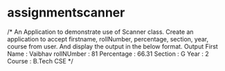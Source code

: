 # assignmentscanner
/*
An Application to demonstrate use of Scanner class.
Create an application to accept firstname, rollNumber, percentage,
section, year, course from user. And display the output in the below format.
Output
First Name : Vaibhav
rollNUmber : 81
Percentage : 66.31
Section : G
Year : 2
Course : B.Tech CSE */
